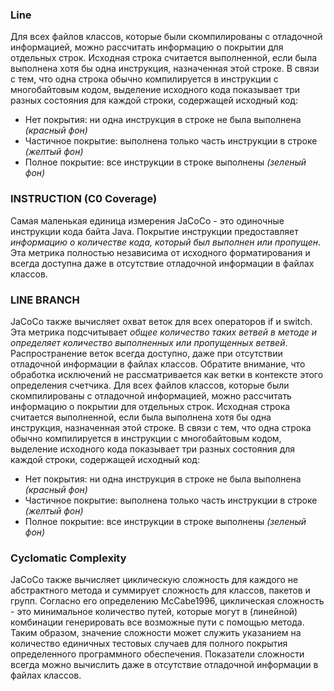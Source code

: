 ### Line
Для всех файлов классов, которые были скомпилированы с отладочной информацией, можно рассчитать информацию о покрытии для отдельных строк. 
Исходная строка считается выполненной, если была выполнена хотя бы одна инструкция, назначенная этой строке.
В связи с тем, что одна строка обычно компилируется в инструкции с многобайтовым кодом, 
выделение исходного кода показывает три разных состояния для каждой строки, содержащей исходный код:
* Нет покрытия: ни одна инструкция в строке не была выполнена *(красный фон)*
* Частичное покрытие: выполнена только часть инструкции в строке *(желтый фон)*
* Полное покрытие: все инструкции в строке выполнены *(зеленый фон)*


### INSTRUCTION (C0 Coverage)
Самая маленькая единица измерения JaCoCo - это одиночные инструкции кода байта Java.
Покрытие инструкции предоставляет *информацию о количестве кода, который был выполнен или пропущен*. 
Эта метрика полностью независима от исходного форматирования и всегда доступна даже в отсутствие отладочной информации в файлах классов.

### LINE BRANCH
JaCoCo также вычисляет охват веток для всех операторов if и switch. 
Эта метрика подсчитывает *общее количество таких ветвей в методе и определяет количество выполненных или пропущенных ветвей*. 
Распространение веток всегда доступно, даже при отсутствии отладочной информации в файлах классов. 
Обратите внимание, что обработка исключений не рассматривается как ветки в контексте этого определения счетчика.
Для всех файлов классов, которые были скомпилированы с отладочной информацией, можно рассчитать информацию о покрытии для отдельных строк.
Исходная строка считается выполненной, если была выполнена хотя бы одна инструкция, назначенная этой строке.
В связи с тем, что одна строка обычно компилируется в инструкции с многобайтовым кодом, выделение исходного кода показывает три разных состояния для каждой строки,
содержащей исходный код:
* Нет покрытия: ни одна инструкция в строке не была выполнена *(красный фон)*
* Частичное покрытие: выполнена только часть инструкции в строке *(желтый фон)*
* Полное покрытие: все инструкции в строке выполнены *(зеленый фон)*

###  Cyclomatic Complexity
JaCoCo также вычисляет циклическую сложность для каждого не абстрактного метода и суммирует сложность для классов, пакетов и групп.
Согласно его определению McCabe1996, циклическая сложность - это минимальное количество путей, которые могут в (линейной) комбинации генерировать все возможные пути с помощью метода. 
Таким образом, значение сложности может служить указанием на количество единичных тестовых случаев для полного покрытия определенного программного обеспечения. 
Показатели сложности всегда можно вычислить даже в отсутствие отладочной информации в файлах классов.
